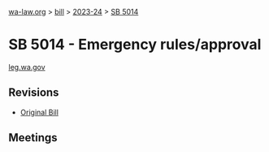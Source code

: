 [wa-law.org](/) > [bill](/bill/) > [2023-24](/bill/2023-24/) > [SB 5014](/bill/2023-24/sb/5014/)

# SB 5014 - Emergency rules/approval
[leg.wa.gov](https://app.leg.wa.gov/billsummary?BillNumber=5014&Year=2023&Initiative=false)

## Revisions
* [Original Bill](1/)

## Meetings